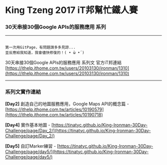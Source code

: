 # King Tzeng 2017 iT邦幫忙鐵人賽 
### 30天串接30個Google APIs的服務應用 系列

---
```

第一次用GitPage，有問題請多多見諒...
並反應給我知道，我會儘快修復的！( • ̀ω •́ )

```
30天串接30個Google APIs的服務應用 系列文 官方iT邦連結[https://ithelp.ithome.com.tw/users/20103130/ironman/1310](https://ithelp.ithome.com.tw/users/20103130/ironman/1310)

---

### 系列文實作連結

**[Day2]** 創造自己的地圖服務應用，Google Maps API的概念篇 - [https://ithelp.ithome.com.tw/articles/10190579](https://ithelp.ithome.com.tw/articles/10190718)

**[Day4]** 實作基本地圖 - [https://tinatyc.github.io/King-Ironman-30Day-Challenge/page/Day_2/](https://tinatyc.github.io/King-Ironman-30Day-Challenge/page/Day_2/)

**[Day5]** 自訂Marker練習 - [https://tinatyc.github.io/King-Ironman-30Day-Challenge/page/day5/](https://tinatyc.github.io/King-Ironman-30Day-Challenge/page/day5/)
